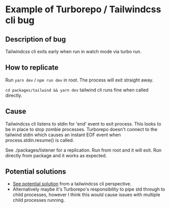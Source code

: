 # Example of Turborepo / Tailwindcss cli bug

## Description of bug

Tailwindcss cli exits early when run in watch mode via turbo run.

## How to replicate

Run `yarn dev` / `npm run dev` in root. The process will exit straight away.

`cd packages/tailwind && yarn dev` tailwind cli runs fine when called directly.

## Cause

Tailwindcss cli listens to stdin for 'end' event to exit process. This looks to be in place to stop zombie processes.
Turborepo doesn't connect to the tailwind stdin which causes an instant EOF event when process.stdin.resume() is called.

See ./packages/listener for a replication. Run from root and it will exit. Run directly from package and it works as expected.

## Potential solutions

- [See potential solution](https://github.com/gmanninglive/tailwindcss/pull/1/files) from a tailwindcss cli perspective.
- Alternatively maybe it's Turborepo's responsibility to pipe std through to child processes, however I think this would cause issues with multiple child processes running.
